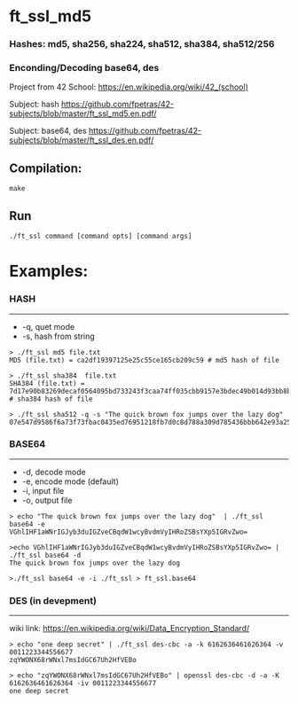 # ft_ssl_md5

### Hashes: md5, sha256, sha224, sha512, sha384, sha512/256

### Enconding/Decoding base64, des

Project from 42 School: https://en.wikipedia.org/wiki/42_(school)

Subject: hash https://github.com/fpetras/42-subjects/blob/master/ft_ssl_md5.en.pdf/

Subject: base64, des https://github.com/fpetras/42-subjects/blob/master/ft_ssl_des.en.pdf/



## Compilation:
 ```
 make
 ```
 
 ## Run 
```
./ft_ssl command [command opts] [command args]
```
# Examples: 

### HASH
__________________
- -q, quet mode
- -s, hash from string

```
> ./ft_ssl md5 file.txt
MD5 (file.txt) = ca2df19397125e25c55ce165cb209c59 # md5 hash of file
```

```
> ./ft_ssl sha384  file.txt
SHA384 (file.txt) = 7d17e90b83269decaf0564095bd733243f3caa74ff035cbb9157e3bdec49b014d93bb8bd43d36e12826f656ba6e9b099 # sha384 hash of file
```

```
> ./ft_ssl sha512 -q -s "The quick brown fox jumps over the lazy dog"
07e547d9586f6a73f73fbac0435ed76951218fb7d0c8d788a309d785436bbb642e93a252a954f23912547d1e8a3b5ed6e1bfd7097821233fa0538f3db854fee6
```

### BASE64
__________________

- -d, decode mode
- -e, encode mode (default) 
- -i, input file
- -o, output file

```
> echo "The quick brown fox jumps over the lazy dog"  | ./ft_ssl base64 -e
VGhlIHF1aWNrIGJyb3duIGZveCBqdW1wcyBvdmVyIHRoZSBsYXp5IGRvZwo=
```

```
>echo VGhlIHF1aWNrIGJyb3duIGZveCBqdW1wcyBvdmVyIHRoZSBsYXp5IGRvZwo= | ./ft_ssl base64 -d
The quick brown fox jumps over the lazy dog
```

```
>./ft_ssl base64 -e -i ./ft_ssl > ft_ssl.base64
```

### DES (in devepment)
____________________
wiki link: https://en.wikipedia.org/wiki/Data_Encryption_Standard/

```
> echo "one deep secret" | ./ft_ssl des-cbc -a -k 6162636461626364 -v 0011223344556677
zqYWONX68rWNxl7msIdGC67Uh2HfVEBo
```

```
> echo "zqYWONX68rWNxl7msIdGC67Uh2HfVEBo" | openssl des-cbc -d -a -K 6162636461626364 -iv 0011223344556677
one deep secret
```







